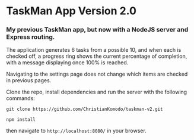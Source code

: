 # TaskMan App Version 2.0

### My previous TaskMan app, but now with a NodeJS server and Express routing.

The application generates 6 tasks from a possible 10, and when each is checked off, a progress ring shows the current percentage of completion, with a message displaying once 100% is reached.

Navigating to the settings page does not change which items are checked in previous pages.

Clone the repo, install dependencies and run the server with the following commands:

`git clone https://github.com/ChristianKomodo/taskman-v2.git`

`npm install`

then navigate to `http://localhost:8080/` in your browser.

